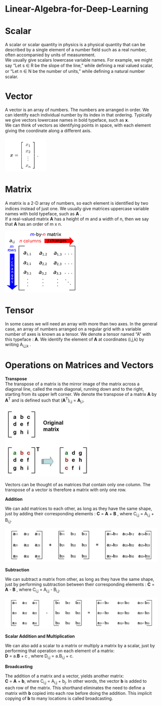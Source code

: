 # Linear-Algebra-for-Deep-Learning
  
# Scalar 
  
A scalar or scalar quantity in physics is a physical quantity that can be described by a single element of a number field such as a real number, often accompanied by units of measurement.  
We usually give scalars lowercase variable names. For example, we might say “Let s ∈ R be the slope of the line,” while deﬁning a real valued scalar, or “Let n ∈ N be the number of units,” while deﬁning a natural number scalar.  
  
# Vector  
  
A vector is an array of numbers. The numbers are arranged in order. We can identify each individual number by its index in that ordering. Typically we give vectors lowercase names in bold typeface, such as **x**.  
We can think of vectors as identifying points in space, with each element giving the coordinate along a diﬀerent axis.  
  
![vector](vector.PNG)  
  
# Matrix
  
A matrix is a 2-D array of numbers, so each element is identiﬁed by two indices instead of just one. We usually give matrices uppercase
variable names with bold typeface, such as **A** .  
If a real-valued matrix **A** has a height of m and a width of n, then we say that **A** has an order of m x n.  
  
![Matrix](Matrix.png)  
  
# Tensor  
  
In some cases we will need an array with more than two axes. In the general case, an array of numbers arranged on a regular grid with a variable number of axes is known as a tensor. We denote a tensor named “A” with this typeface : **A**. We identify the element of **A** at coordinates (i,j,k) by writing A<sub>i,j,k</sub> .  
  
# Operations on Matrices and Vectors
  
**Transpose**  
The transpose of a matrix is the mirror image of the matrix across a diagonal line, called the main diagonal, running down and to the right, starting from its upper left corner. We denote the transpose of a matrix **A** by **A**<sup>T</sup> and is defined such that  (**A**<sup>T</sup>)<sub>i,j</sub> =  **A**<sub>j,i</sub>.  
  
![transpose](transpose.jpg)  
  
Vectors can be thought of as matrices that contain only one column. The transpose of a vector is therefore a matrix with only one row.
  
**Addition**  
  
We can add matrices to each other, as long as they have the same shape, just by adding their corresponding elements :  **C** = **A** + **B** , where C<sub>i,j</sub> = A<sub>i,j</sub> + B<sub>i,j</sub>.  
  
![addition](addition.png)  
  
**Subtraction**  
  
We can subtract a matrix from other, as long as they have the same shape, just by performing subtraction between their corresponding elements :  **C** = **A** - **B** , where C<sub>i,j</sub> = A<sub>i,j</sub> - B<sub>i,j</sub>.  
  
![subtraction](subtraction.png)  
  
**Scalar Addition and Multiplication**  
  
We can also add a scalar to a matrix or multiply a matrix by a scalar, just by performing that operation on each element of a matrix:  
**D** = a.**B** + c , where D<sub>i,j</sub> = a.B<sub>i,j</sub> + c.  
  
**Broadcasting**  
  
The addition of a matrix and a vector, yields another matrix:  
**C** = **A** + **b**, where C<sub>i,j</sub> = A<sub>i,j</sub> + b<sub>j</sub>.  In other words, the vector **b** is added to each row of the matrix. This shorthand eliminates the need to deﬁne a matrix with **b** copied into each row before doing the addition. This implicit copying of **b**  to many locations is called broadcasting.  
  






